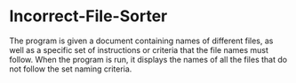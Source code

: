 # Incorrect-File-Sorter
The program is given a document containing names of different files, as well as a specific set of instructions or criteria that the file names must follow. When the program is run, it displays the names of all the files that do not follow the set naming criteria.
